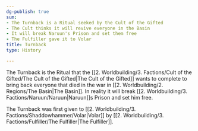 ```yaml
---
dg-publish: true
sum:
- The Turnback is a Ritual seeked by the Cult of the Gifted
- The Cult thinks it will revive everyone in the Basin
- It will break Naruun's Prison and set them free
- The Fulfiller gave it to Volar
title: Turnback
type: History

---
```






The Turnback is the Ritual that the [[2. Worldbuilding/3. Factions/Cult of the Gifted/The Cult of the Gifted\|The Cult of the Gifted]] wants to complete to bring back everyone that died in the war in [[2. Worldbuilding/2. Regions/The Basin\|The Basin]].
In reality it will break [[2. Worldbuilding/3. Factions/Naruun/Naruun\|Naruun]]s Prison and set him free.

The Turnback was first given to [[2. Worldbuilding/3. Factions/Shaddowhammer/Volar\|Volar]] by [[2. Worldbuilding/3. Factions/Fulfiller/The Fulfiller\|The Fulfiller]]. 